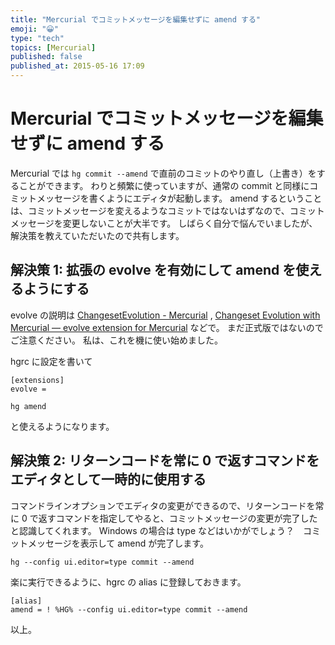 ```yaml
---
title: "Mercurial でコミットメッセージを編集せずに amend する"
emoji: "😀"
type: "tech"
topics: [Mercurial]
published: false
published_at: 2015-05-16 17:09
---
```

# Mercurial でコミットメッセージを編集せずに amend する

Mercurial では ```hg commit --amend``` で直前のコミットのやり直し（上書き）をすることができます。
わりと頻繁に使っていますが、通常の commit と同様にコミットメッセージを書くようにエディタが起動します。
amend するということは、コミットメッセージを変えるようなコミットではないはずなので、コミットメッセージを変更しないことが大半です。
しばらく自分で悩んでいましたが、解決策を教えていただいたので共有します。

## 解決策 1: 拡張の evolve を有効にして amend を使えるようにする
evolve の説明は [ChangesetEvolution - Mercurial](http://mercurial.selenic.com/wiki/ChangesetEvolution) , [Changeset Evolution with Mercurial — evolve extension for Mercurial](http://www.gerg.ca/evolve/index.html) などで。
まだ正式版ではないのでご注意ください。
私は、これを機に使い始めました。

hgrc に設定を書いて

```
[extensions]
evolve =
```

```
hg amend
```
と使えるようになります。

## 解決策 2: リターンコードを常に 0 で返すコマンドをエディタとして一時的に使用する

コマンドラインオプションでエディタの変更ができるので、リターンコードを常に 0 で返すコマンドを指定してやると、コミットメッセージの変更が完了したと認識してくれます。
Windows の場合は type などはいかがでしょう？　コミットメッセージを表示して amend が完了します。

```
hg --config ui.editor=type commit --amend
```

楽に実行できるように、hgrc の alias に登録しておきます。

```
[alias]
amend = ! %HG% --config ui.editor=type commit --amend
```

以上。

